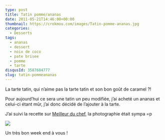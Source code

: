 ```yaml
---
type: post
title: Tatin pomme/ananas
date: 2011-05-21T14:46:00+00:00
thumbnail: https://crokmou.com/images/Tatin-pomme-ananas.jpg
categories:
  - Desserts
tags:
  - ananas
  - dessert
  - noix de coco
  - pate brisee
  - pomme
  - tarte
disqusId: 3587684777
slug: tatin-pommeananas
---
```


La tarte tatin, qui n’aime pas la tarte tatin et son bon goût de caramel ?!

Pour aujourd’hui ce sera une tatin un peu modifiée, j’ai acheté un ananas et celui-ci étant mûr, j’ai donc décidé de l’ajouter à la tarte.

J’ai suivi la recette sur [Meilleur du chef](http://www.meilleurduchef.com/cgi/mdc/l/fr/recettes/tarte_tatin_ill.html), la photographie était sympa =p

![](http://4.bp.blogspot.com/-OrtTAb7-bZ8/TsFww-BHpwI/AAAAAAAABJY/rxLi4NkPYmA/s1600/Tarte+tatin+ananas.jpg)

Un très bon week end à vous !